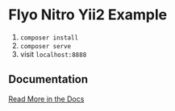 # Flyo Nitro Yii2 Example

1. `composer install`
2. `composer serve`
3. visit `localhost:8888`

## Documentation

[Read More in the Docs](https://dev.flyo.cloud/nitro/php)